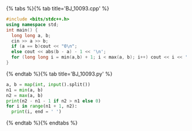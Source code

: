 {% tabs %}{% tab title='BJ_10093.cpp' %}

```cpp
#include <bits/stdc++.h>
using namespace std;
int main() {
  long long a, b;
  cin >> a >> b;
  if (a == b)cout << "0\n";
  else cout << abs(b - a) - 1 << '\n';
  for (long long i = min(a,b) + 1; i < max(a, b); i++) cout << i << ' ';
}
```

{% endtab %}{% tab title='BJ_10093.py' %}

```py
a, b = map(int, input().split())
n1 = min(a, b)
n2 = max(a, b)
print(n2 - n1 - 1 if n2 > n1 else 0)
for i in range(n1 + 1, n2):
  print(i, end = ' ')
```

{% endtab %}{% endtabs %}
